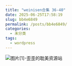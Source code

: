 ```yaml
---
title: "weinisen合集 36-40"
date: 2025-06-25T17:58:19
slug: bb4e6849
permalink: /posts/bb4e6849/
categories:
  - 未分类
tags:
  - wordpress
---
```


![图片[1]-歪歪的耽美资源站](/images/wp/bb4e6849-04f2c231.jpg)

